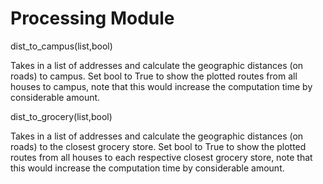 # Processing Module

dist_to_campus(list,bool)

Takes in a list of addresses and calculate the geographic distances (on roads) to campus. Set bool to True to show the plotted routes from all houses to campus, note that this would increase the computation time by considerable amount.

dist_to_grocery(list,bool)

Takes in a list of addresses and calculate the geographic distances (on roads) to the closest grocery store. Set bool to True to show the plotted routes from all houses to each respective closest grocery store, note that this would increase the computation time by considerable amount.
